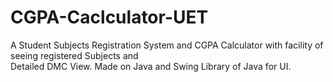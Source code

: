 # CGPA-Caclculator-UET
A Student Subjects Registration System and CGPA Calculator with facility of seeing registered Subjects and<br/> Detailed DMC View. Made on Java and Swing Library of Java for UI.
